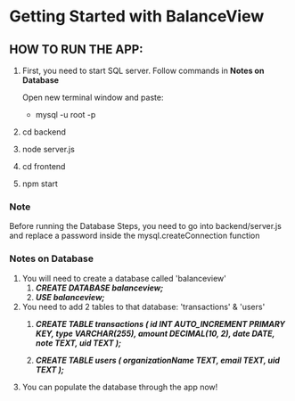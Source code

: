 # Getting Started with BalanceView

## HOW TO RUN THE APP:
1. First, you need to start SQL server. Follow commands in ****Notes on Database****

   Open new terminal window and paste: 

    - mysql -u root -p

2. cd backend
3. node server.js
4. cd frontend
5. npm start


### Note
Before running the Database Steps, you need to go into backend/server.js and replace a password inside the mysql.createConnection function

### Notes on Database
1. You will need to create a database called 'balanceview'
   1. ***CREATE DATABASE balanceview;***
   2. ***USE balanceview;***
2. You need to add 2 tables to that database: 'transactions' & 'users'
   1. ***CREATE TABLE transactions (
      id INT AUTO_INCREMENT PRIMARY KEY,
      type VARCHAR(255),
      amount DECIMAL(10, 2),
      date DATE,
      note TEXT,
      uid TEXT
      );***

   2. ***CREATE TABLE users (
      organizationName TEXT,
      email TEXT,
      uid TEXT
      );***
3. You can populate the database through the app now!